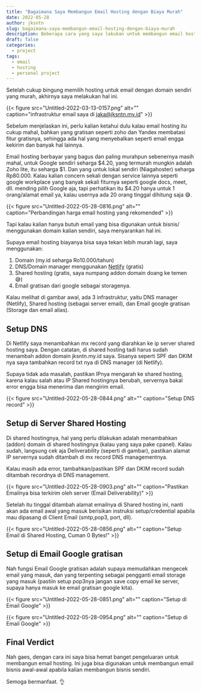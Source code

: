 ```yaml
---
title: "Bagaimana Saya Membangun Email Hosting dengan Biaya Murah"
date: 2022-05-28
author: jksntn
slug: bagaimana-saya-membangun-email-hosting-dengan-biaya-murah
description: Beberapa cara yang saya lakukan untuk membangun email hosting yang murah
draft: false
categories:
  - project
tags:
  - email
  - hosting
  - personal project
---
```


Setelah cukup bingung memilih hosting untuk email dengan domain sendiri yang murah, akhirnya saya melakukan hal ini.

<!--more-->

{{< figure src="Untitled-2022-03-13-0157.png" alt="" caption="infrastruktur email saya di jaka@jksntn.my.id" >}}

Sebelum menjelaskan ini, perlu kalian ketahui dulu kalau email hosting itu cukup mahal, bahkan yang gratisan seperti zoho dan Yandex membatasi fitur gratisnya, sehingga ada hal yang menyebalkan seperti email engga kekirim dan banyak hal lainnya.

Email hosting berbayar yang bagus dan paling murahpun sebenernya masih mahal, untuk Google sendiri seharga $4.20, yang termurah mungkin adalah Zoho lite, itu seharga $1. Dan yang untuk lokal sendiri (Niagahoster) seharga Rp80.000. Kalau kalian concern sekali dengan service lainnya seperti google workplace yang banyak sekali fiturnya seperti google docs, meet, dll. mending pilih Google aja, tapi perhatikan itu $4.20 hanya untuk 1 orang/alamat email ya, kalau usernya ada 20 orang tinggal dihitung saja 😅.

{{< figure src="Untitled-2022-05-28-0816.png" alt="" caption="Perbandingan harga email hosting yang rekomended" >}}

Tapi kalau kalian hanya butuh email yang bisa digunakan untuk bisnis/ menggunakan domain kalian sendiri, saya menyarankan hal ini.

Supaya email hosting biayanya bisa saya tekan lebih murah lagi, saya menggunakan:
1. Domain (my.id seharga Ro10.000/tahun)
2. DNS/Domain manager menggunakan [Netlify](https://www.netlify.com/) (gratis)
3. Shared hosting (gratis, saya numpang addon domain doang ke temen 😅)
4. Email gratisan dari google sebagai storagenya.

Kalau melihat di gambar awal, ada 3 infrastruktur, yaitu DNS manager (Netlify), Shared hosting (sebagai server email), dan Email google gratisan (Storage dan email alias). 

## Setup DNS

Di Netlify saya menambahkan mx record yang diarahkan ke ip server shared hosting saya. Dengan catatan, di shared hosting tadi harus sudah menambah addon domain jksntn.my.id saya. Sisanya seperti SPF dan DKIM nya saya tambahkan record txt nya di DNS manager (di Netlify).

Supaya tidak ada masalah, pastikan IPnya mengarah ke shared hosting, karena kalau salah atau IP Shared hostingnya berubah, servernya bakal error engga bisa menerima dan mengirim email.

{{< figure src="Untitled-2022-05-28-0844.png" alt="" caption="Setup DNS record" >}}

## Setup di Server Shared Hosting

Di shared hostingnya, hal yang perlu dilakukan adalah menambahkan (addon) domain di shared hostingnya (kalau yang saya pake cpanel). Kalau sudah, langsung cek aja Deliverability (seperti di gambar), pastikan alamat IP servernya sudah ditambah di mx record DNS managementnya. 

Kalau masih ada error, tambahkan/pastikan SPF dan DKIM record sudah ditambah recordnya di DNS management. 

{{< figure src="Untitled-2022-05-28-0903.png" alt="" caption="Pastikan Emailnya bisa terkirim oleh server (Email Deliverability)" >}}

Setelah itu tinggal ditambah alamat emailnya di Shared hosting ini, nanti akan ada email awal yang masuk berisikan instruksi setup/credential apabila mau dipasang di Client Email (smtp,pop3, port, dll). 

{{< figure src="Untitled-2022-05-28-0856.png" alt="" caption="Setup Email di Shared Hosting, Cuman 0 Bytes!" >}}

## Setup di Email Google gratisan

Nah fungsi Email Google gratisan adalah supaya memudahkan mengecek email yang masuk, dan yang terpenting sebagai pengganti email storage yang masuk (pastiin setup pop3nya jangan save copy email ke server, supaya hanya masuk ke email gratisan google kita).

{{< figure src="Untitled-2022-05-28-0851.png" alt="" caption="Setup di Email Google" >}}

{{< figure src="Untitled-2022-05-28-0954.png" alt="" caption="Setup di Email Google" >}}

## Final Verdict

Nah gaes, dengan cara ini saya bisa hemat banget pengeluaran untuk membangun email hosting. Ini juga bisa digunakan untuk membangun email bisnis awal-awal apabila kalian membangun bisnis sendiri. 

Semoga bermanfaat. 👌